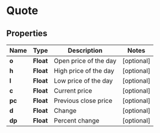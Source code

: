 # Quote

## Properties

 Name   | Type      | Description           | Notes      
--------|-----------|-----------------------|------------
 **o**  | **Float** | Open price of the day | [optional] 
 **h**  | **Float** | High price of the day | [optional] 
 **l**  | **Float** | Low price of the day  | [optional] 
 **c**  | **Float** | Current price         | [optional] 
 **pc** | **Float** | Previous close price  | [optional] 
 **d**  | **Float** | Change                | [optional] 
 **dp** | **Float** | Percent change        | [optional] 



